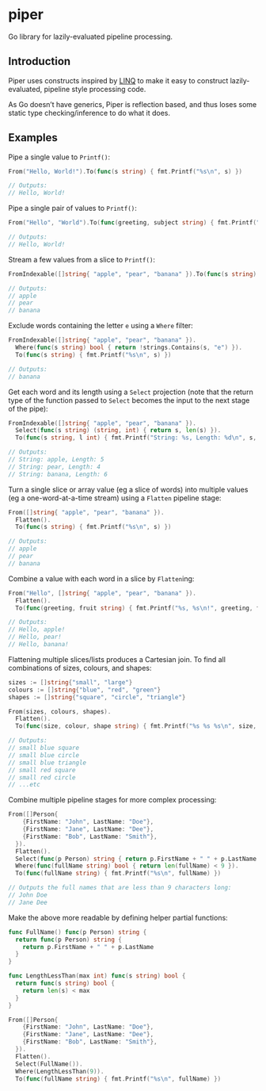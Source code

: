 # piper
Go library for lazily-evaluated pipeline processing.

## Introduction

Piper uses constructs inspired by [LINQ](https://en.wikipedia.org/wiki/Language_Integrated_Query) to make it easy to construct lazily-evaluated, pipeline style processing code.

As Go doesn’t have generics, Piper is reflection based, and thus loses some static type checking/inference to do what it does.


## Examples

Pipe a single value to `Printf()`:

```go
From("Hello, World!").To(func(s string) { fmt.Printf("%s\n", s) })

// Outputs:
// Hello, World!
```

Pipe a single pair of values to `Printf()`:

```go
From("Hello", "World").To(func(greeting, subject string) { fmt.Printf("%s, %s!\n", greeting, subject) })

// Outputs:
// Hello, World!
```

Stream a few values from a slice to `Printf()`:

```go
FromIndexable([]string{ "apple", "pear", "banana" }).To(func(s string) { fmt.Printf("%s\n", s) })

// Outputs:
// apple
// pear
// banana
```

Exclude words containing the letter `e` using a `Where` filter:

```go
FromIndexable([]string{ "apple", "pear", "banana" }).
  Where(func(s string) bool { return !strings.Contains(s, "e") }).
  To(func(s string) { fmt.Printf("%s\n", s) })

// Outputs:
// banana
```

Get each word and its length using a `Select` projection (note that the return type of the function passed to `Select` becomes the input to the next stage of the pipe):

```go
FromIndexable([]string{ "apple", "pear", "banana" }).
  Select(func(s string) (string, int) { return s, len(s) }).
  To(func(s string, l int) { fmt.Printf("String: %s, Length: %d\n", s, l) })

// Outputs:
// String: apple, Length: 5
// String: pear, Length: 4
// String: banana, Length: 6
```

Turn a single slice or array value (eg a slice of words) into multiple values (eg a one-word-at-a-time stream) using a `Flatten` pipeline stage:

```go
From([]string{ "apple", "pear", "banana" }).
  Flatten().
  To(func(s string) { fmt.Printf("%s\n", s) })

// Outputs:
// apple
// pear
// banana
```

Combine a value with each word in a slice by `Flatten`ing:

```go
From("Hello", []string{ "apple", "pear", "banana" }).
  Flatten().
  To(func(greeting, fruit string) { fmt.Printf("%s, %s\n!", greeting, fruit) })

// Outputs:
// Hello, apple!
// Hello, pear!
// Hello, banana!
```

Flattening multiple slices/lists produces a Cartesian join. To find all combinations of sizes, colours, and shapes:

```go
sizes := []string{"small", "large"}
colours := []string{"blue", "red", "green"}
shapes := []string{"square", "circle", "triangle"}

From(sizes, colours, shapes).
  Flatten().
  To(func(size, colour, shape string) { fmt.Printf("%s %s %s\n", size, color, shape) })

// Outputs:
// small blue square
// small blue circle
// small blue triangle
// small red square
// small red circle
// ...etc
```

Combine multiple pipeline stages for more complex processing:

```go
From([]Person{
    {FirstName: "John", LastName: "Doe"},
    {FirstName: "Jane", LastName: "Dee"},
    {FirstName: "Bob", LastName: "Smith"},
  }).
  Flatten().
  Select(func(p Person) string { return p.FirstName + " " + p.LastName }).
  Where(func(fullName string) bool { return len(fullName) < 9 }).
  To(func(fullName string) { fmt.Printf("%s\n", fullName) })

// Outputs the full names that are less than 9 characters long:
// John Doe
// Jane Dee
```

Make the above more readable by defining helper partial functions:

```go
func FullName() func(p Person) string {
  return func(p Person) string {
    return p.FirstName + " " + p.LastName
  }
}

func LengthLessThan(max int) func(s string) bool {
  return func(s string) bool {
    return len(s) < max
  }
}

From([]Person{
    {FirstName: "John", LastName: "Doe"},
    {FirstName: "Jane", LastName: "Dee"},
    {FirstName: "Bob", LastName: "Smith"},
  }).
  Flatten().
  Select(FullName()).
  Where(LengthLessThan(9)).
  To(func(fullName string) { fmt.Printf("%s\n", fullName) })
```
